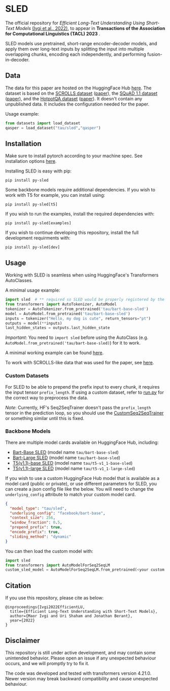 # SLED
The official repository for <i>Efficient Long-Text Understanding Using Short-Text Models</i> [(Ivgi et al., 2022)](https://arxiv.org/abs/2208.00748.pdf), to appear in <b>Transactions of the Association for Computational Linguistics (TACL) 2023 </b>.

SLED models use pretrained, short-range encoder-decoder models, and apply them over long-text inputs by splitting the input into multiple overlapping chunks, encoding each independently, and performing fusion-in-decoder.


## Data
The data for this paper are hosted on the HuggingFace Hub [here](https://huggingface.co/datasets/tau/sled). 
The dataset is based on the [SCROLLS dataset](https://huggingface.co/datasets/tau/scrolls) ([paper](https://arxiv.org/pdf/2201.03533.pdf)), the [SQuAD 1.1 dataset](https://huggingface.co/datasets/squad) ([paper](https://arxiv.org/pdf/1606.05250.pdf)), and the [HotpotQA dataset](https://huggingface.co/datasets/hotpot_qa) ([paper](https://arxiv.org/pdf/1809.09600.pdf)).
It doesn't contain any unpublished data. It includes the configuration needed for the paper.

Usage example:
```python
from datasets import load_dataset
qasper = load_dataset("tau/sled","qasper")
```

## Installation

Make sure to install pytorch according to your machine spec. See installation options [here](https://pytorch.org/get-started/locally/).

Installing SLED is easy with pip:
```
pip install py-sled
```

Some backbone models require additional dependencies. If you wish to work with T5 for example, you can install using:
```
pip install py-sled[t5]
```

If you wish to run the examples, install the required dependencies with:
```
pip install py-sled[examples]
```

If you wish to continue developing this repository, install the full development requirments with:
```
pip install py-sled[dev]
```

## Usage
Working with SLED is seamless when using HuggingFace's Transformers AutoClasses.

A minimal usage example:
```python
import sled  # ** required so SLED would be properly registered by the AutoClasses **
from transformers import AutoTokenizer, AutoModel
tokenizer = AutoTokenizer.from_pretrained('tau/bart-base-sled')
model = AutoModel.from_pretrained('tau/bart-base-sled')
inputs = tokenizer("Hello, my dog is cute", return_tensors="pt")
outputs = model(**inputs)
last_hidden_states = outputs.last_hidden_state
```

_Important_: You need to `import sled` before using the AutoClass (e.g. `AutoModel.from_pretrained('tau/bart-base-sled)`) for it to work.

A minimal working example can be found [here](examples/usage_example.py).

To work with SCROLLS-like data that was used for the paper, see [here](examples/seq2seq).

### Custom Datasets
For SLED to be able to prepend the prefix input to every chunk, it requires the input tensor `prefix_length`. 
If using a custom dataset, refer to [run.py](examples/seq2seq/run.py) for the correct way to preprocess the data.

_Note_: Currently, HF's Seq2SeqTrainer doesn't pass the `prefix_length` tensor in the prediction loop, so you should use the [CustomSeq2SeqTrainer](examples/seq2seq/utils/custom_seq2seq_trainer.py) or something similar until this is fixed.

### Backbone Models
There are multiple model cards available on HuggingFace Hub, including:
- [Bart-Base SLED](https://huggingface.co/tau/bart-base-sled) (model name `tau/bart-base-sled`)
- [Bart-Large SLED](https://huggingface.co/tau/bart-large-sled) (model name `tau/bart-base-sled`)
- [T5(v1.1)-base SLED](https://huggingface.co/tau/t5-v1_1-base-sled) (model name `tau/t5-v1_1-base-sled`)
- [T5(v1.1)-large SLED](https://huggingface.co/tau/t5-v1_1-large-sled) (model name `tau/t5-v1_1-large-sled`)

If you wish to use a custom HuggingFace Hub model that is available as a model card (public or private), or use 
different parameters for SLED, you can create a json config file like the below.  You will need to change the `underlying_config` attribute to match your custom model card.
```json
{
  "model_type": "tau/sled",
  "underlying_config": "facebook/bart-base",
  "context_size": 256,
  "window_fraction": 0.5,
  "prepend_prefix": true,
  "encode_prefix": true,
  "sliding_method": "dynamic"
}
```
You can then load the custom model with:
```python
import sled
from transformers import AutoModelForSeq2SeqLM
custom_sled_model = AutoModelForSeq2SeqLM.from_pretrained(<your custom json config>)
```

## Citation

If you use this repository, please cite as below:
```
@inproceedings{Ivgi2022EfficientLU,
  title={Efficient Long-Text Understanding with Short-Text Models},
  author={Maor Ivgi and Uri Shaham and Jonathan Berant},
  year={2022}
}
```


## Disclaimer
This repository is still under active development, and may contain some unintended behavior. Please open an issue if any unexpected behaviour occurs, and we will promptly try to fix it.

The code was developed and tested with transformers version 4.21.0. Newer version may break backward compatibility and cause unexpected behaviour.
